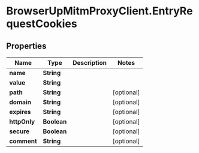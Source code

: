 # BrowserUpMitmProxyClient.EntryRequestCookies

## Properties

Name | Type | Description | Notes
------------ | ------------- | ------------- | -------------
**name** | **String** |  | 
**value** | **String** |  | 
**path** | **String** |  | [optional] 
**domain** | **String** |  | [optional] 
**expires** | **String** |  | [optional] 
**httpOnly** | **Boolean** |  | [optional] 
**secure** | **Boolean** |  | [optional] 
**comment** | **String** |  | [optional] 


